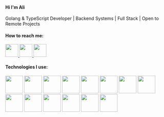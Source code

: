 <h4>
  Hi I'm Ali
</h4>
<p>Golang & TypeScript Developer | Backend Systems | Full Stack | Open to Remote Projects</p>

<h4>
  How to reach me:
</h4>
<p>
  <a target="_blank" href="mailto:alijrad.dev@gmail.com">
    <img src="https://github.com/Alijeyrad/Alijeyrad/assets/89392975/9c6409d3-9c46-4de5-bedb-93123b7f4ad3" width="40" height="40" />
  </a>
  <a target="_blank" href="https://linkedin.com/in/ali-julaee-rad">
    <img src="https://github.com/Alijeyrad/Alijeyrad/assets/89392975/8dd648df-d50c-4f6b-899f-4d8fda1e4d3a" width="40" height="40" />
  </a>
  <a target="_blank" href="https://t.me/AliJulaeeRad">
    <img src="https://github.com/Alijeyrad/Alijeyrad/assets/89392975/6f3cb268-14e2-4892-b9e1-0388c0ecab6e" width="40" height="40" />
  </a>
</p>


<h4>
  Technologies I use:
</h4>
<p align="left">
  <img src="https://cdn.jsdelivr.net/gh/devicons/devicon/icons/go/go-original-wordmark.svg" width="55" height="55" />
  <img src="https://cdn.jsdelivr.net/gh/devicons/devicon/icons/django/django-plain-wordmark.svg" width="55" height="55" />
  <img src="https://cdn.jsdelivr.net/gh/devicons/devicon/icons/typescript/typescript-original.svg" width="55" height="55" />
  <img src="https://cdn.jsdelivr.net/gh/devicons/devicon/icons/javascript/javascript-original.svg" width="55" height="55" />
  <img src="https://cdn.jsdelivr.net/gh/devicons/devicon/icons/nodejs/nodejs-original-wordmark.svg" width="55" height="55" />
  <img src="https://cdn.jsdelivr.net/gh/devicons/devicon/icons/python/python-original-wordmark.svg" width="55" height="55" />
  <img src="https://cdn.jsdelivr.net/gh/devicons/devicon/icons/react/react-original.svg" width="55" height="55" />
  <img src="https://cdn.jsdelivr.net/gh/devicons/devicon/icons/nextjs/nextjs-original-wordmark.svg" width="55" height="55" />
  <img src="https://cdn.jsdelivr.net/gh/devicons/devicon/icons/redux/redux-original.svg" width="55" height="55" />
  <img src="https://cdn.jsdelivr.net/gh/devicons/devicon/icons/postgresql/postgresql-original-wordmark.svg" width="55" height="55" />
  <img src="https://cdn.jsdelivr.net/gh/devicons/devicon/icons/mongodb/mongodb-original-wordmark.svg" width="55" height="55" />
  <img src="https://cdn.jsdelivr.net/gh/devicons/devicon/icons/linux/linux-original.svg" width="55" height="55" />
  <img src="https://cdn.jsdelivr.net/gh/devicons/devicon/icons/docker/docker-original-wordmark.svg" width="55" height="55" />
  <img src="https://cdn.jsdelivr.net/gh/devicons/devicon/icons/git/git-original.svg" width="55" height="55" />
</p>
